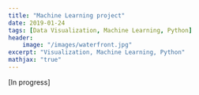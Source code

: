 ```yaml
---
title: "Machine Learning project"
date: 2019-01-24
tags: [Data Visualization, Machine Learning, Python]
header: 
    image: "/images/waterfront.jpg"
excerpt: "Visualization, Machine Learning, Python"
mathjax: "true"
---
```

[In progress] 
 